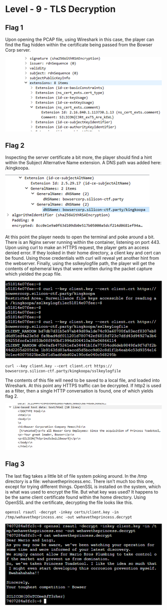 # Level - 9 - TLS Decryption

## Flag 1

Upon opening the PCAP file, using Wireshark in this case, the player can find the flag hidden within the certificate being passed from the Bowser Corp server. 

![Flag 1](./images/flag-1.png "Flag 1")

## Flag 2

Inspecting the server certificate a bit more, the player should find a hint within the Subject Alternative Name extension. A DNS path was added here: /kingkoopa.

![Flag 2 - King Koopa](./images/flag-2-kingkoopa.png "Flag 2 - King Koopa")

At this point the player needs to open the terminal and poke around a bit. There is an Nginx server running within the container, listening on port 443. Upon using curl to make an HTTPS request, the player gets an access denied error. If they looked in their home directory, a client key and cert can be found. Using those credentials with curl will reveal yet another hint from the webserver. Finally, using the sslkeylogfile path, the player will get the contents of ephemeral keys that were written during the packet capture which yielded the pcap file.

![Flag 2 - SSLKEYLOGFILE](./images/flag-2-sslkeylogfile.png "Flag 2 - SSLKEYLOGFILE")

```
curl --key client.key --cert client.crt https://
bowsercorp.silicon-ctf.party/kingkoopa/sslkeylogfile
```

The contents of this file will need to be saved to a local file, and loaded into Wireshark. At this point any HTTPS traffic can be decrypted. If http2 is used as a filter, then a single HTTP conversation is found, one of which yields flag 2.

![Flag 2](./images/flag-2.png "Flag 2")

## Flag 3

The last flag takes a little bit of file system poking around. In the /tmp directory is a file: wehavetheprincess.enc. There isn't much too this one, except for trying different things. OpenSSL is installed on the system, which is what was used to encrypt the file. But what key was used? It happens to be the same client certificate found within the home directory. Using OpenSSL and the certificate, decrypting the file looks like this.

```
openssl rsautl -decrypt -inkey certs/client.key -in /tmp/wehavetheprincess.enc -out wehavetheprincess.decrypt
```

![Flag 3](./images/flag-3.png "Flag 3")
